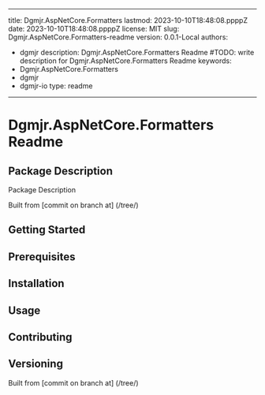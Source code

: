 ---

title: Dgmjr.AspNetCore.Formatters
lastmod: 2023-10-10T18:48:08.ppppZ
date: 2023-10-10T18:48:08.ppppZ
license: MIT
slug: Dgmjr.AspNetCore.Formatters-readme
version: 0.0.1-Local
authors:
- dgmjr
description: Dgmjr.AspNetCore.Formatters Readme #TODO: write description for Dgmjr.AspNetCore.Formatters Readme
keywords:
- Dgmjr.AspNetCore.Formatters
- dgmjr
- dgmjr-io
type: readme
------------

# Dgmjr.AspNetCore.Formatters Readme

<!-- TODO: Write the contents of the Dgmjr.AspNetCore.Formatters Readme file -->

## Package Description

Package Description

Built from [commit  on branch  at]
(/tree/)

## Getting Started

## Prerequisites

## Installation

## Usage

## Contributing

## Versioning

Built from [commit  on branch  at]
(/tree/)
